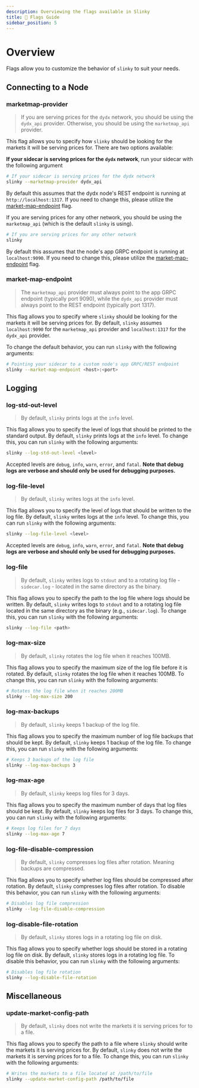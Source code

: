 ```yaml
---
description: Overviewing the flags available in Slinky
title: 🏁 Flags Guide
sidebar_position: 5
---
```


# Overview

Flags allow you to customize the behavior of `slinky` to suit your needs.

## Connecting to a Node

### marketmap-provider

> If you are serving prices for the `dydx` network, you should be using the `dydx_api` provider. Otherwise, you should be using the `marketmap_api` provider.

This flag allows you to specify how `slinky` should be looking for the markets it will be serving prices for. There are two options available:

**If your sidecar is serving prices for the `dydx` network**, run your sidecar with the following argument

```bash
# If your sidecar is serving prices for the dydx network
slinky --marketmap-provider dydx_api
```

By default this assumes that the dydx node's REST endpoint is running at `http://localhost:1317`. If you need to change this, please utilize the [market-map-endpoint](/docs/slinky/validator/5-flags-guide.md#market-map-endpoint) flag.

If you are serving prices for any other network, you should be using the `marketmap_api` (which is the default `slinky` is using).

```bash
# If you are serving prices for any other network
slinky
```

By default this assumes that the node's app GRPC endpoint is running at `localhost:9090`. If you need to change this, please utilize the [market-map-endpoint](/docs/slinky/validator/5-flags-guide.md#market-map-endpoint) flag.

### market-map-endpoint

> The `marketmap_api` provider must always point to the app GRPC endpoint (typically port 9090), while the `dydx_api` provider must always point to the REST endpoint (typically port 1317).

This flag allows you to specify where `slinky` should be looking for the markets it will be serving prices for. By default, `slinky` assumes `localhost:9090` for the `marketmap_api` provider and `localhost:1317` for the `dydx_api` provider.

To change the default behavior, you can run `slinky` with the following arguments:

```bash
# Pointing your sidecar to a custom node's app GRPC/REST endpoint
slinky --market-map-endpoint <host>:<port>
```

## Logging

### log-std-out-level

> By default, `slinky` prints logs at the `info` level.

This flag allows you to specify the level of logs that should be printed to the standard output. By default, `slinky` prints logs at the `info` level. To change this, you can run `slinky` with the following arguments:

```bash
slinky --log-std-out-level <level>
```

Accepted levels are `debug`, `info`, `warn`, `error`, and `fatal`. **Note that debug logs are verbose and should only be used for debugging purposes.**

### log-file-level

> By default, `slinky` writes logs at the `info` level.

This flag allows you to specify the level of logs that should be written to the log file. By default, `slinky` writes logs at the `info` level. To change this, you can run `slinky` with the following arguments:

```bash
slinky --log-file-level <level>
```

Accepted levels are `debug`, `info`, `warn`, `error`, and `fatal`. **Note that debug logs are verbose and should only be used for debugging purposes.**

### log-file

> By default, `slinky` writes logs to `stdout` and to a rotating log file - `sidecar.log` - located in the same directory as the binary.

This flag allows you to specify the path to the log file where logs should be written. By default, `slinky` writes logs to `stdout` and to a rotating log file located in the same directory as the binary (e.g., `sidecar.log`). To change this, you can run `slinky` with the following arguments:

```bash
slinky --log-file <path>
```

### log-max-size

> By default, `slinky` rotates the log file when it reaches 100MB.

This flag allows you to specify the maximum size of the log file before it is rotated. By default, `slinky` rotates the log file when it reaches 100MB. To change this, you can run `slinky` with the following arguments:

```bash
# Rotates the log file when it reaches 200MB
slinky --log-max-size 200
```

### log-max-backups

> By default, `slinky` keeps 1 backup of the log file.

This flag allows you to specify the maximum number of log file backups that should be kept. By default, `slinky` keeps 1 backup of the log file. To change this, you can run `slinky` with the following arguments:

```bash
# Keeps 3 backups of the log file
slinky --log-max-backups 3
```

### log-max-age

> By default, `slinky` keeps log files for 3 days.

This flag allows you to specify the maximum number of days that log files should be kept. By default, `slinky` keeps log files for 3 days. To change this, you can run `slinky` with the following arguments:

```bash
# Keeps log files for 7 days
slinky --log-max-age 7
```

### log-file-disable-compression

> By default, `slinky` compresses log files after rotation. Meaning backups are compressed.

This flag allows you to specify whether log files should be compressed after rotation. By default, `slinky` compresses log files after rotation. To disable this behavior, you can run `slinky` with the following arguments:

```bash
# Disables log file compression
slinky --log-file-disable-compression
```

### log-disable-file-rotation

> By default, `slinky` stores logs in a rotating log file on disk.

This flag allows you to specify whether logs should be stored in a rotating log file on disk. By default, `slinky` stores logs in a rotating log file. To disable this behavior, you can run `slinky` with the following arguments:

```bash
# Disables log file rotation
slinky --log-disable-file-rotation
```

## Miscellaneous

### update-market-config-path

> By default, `slinky` does not write the markets it is serving prices for to a file.

This flag allows you to specify the path to a file where `slinky` should write the markets it is serving prices for. By default, `slinky` does not write the markets it is serving prices for to a file. To change this, you can run `slinky` with the following arguments:

```bash
# Writes the markets to a file located at /path/to/file
slinky --update-market-config-path /path/to/file
```
